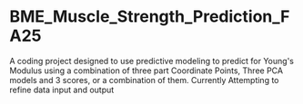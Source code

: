 # BME_Muscle_Strength_Prediction_FA25
A coding project designed to use predictive modeling to predict for Young's Modulus using a combination of three part Coordinate Points, Three PCA models and 3 scores, or a combination of them. Currently Attempting to refine data input and output
